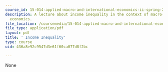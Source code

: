 ```yaml
---
course_id: 15-014-applied-macro-and-international-economics-ii-spring-2016
description: A lecture about income inequality in the context of macro- and international
  economics.
file_location: /coursemedia/15-014-applied-macro-and-international-economics-ii-spring-2016/436a8e92c9547d3e61f60ca077d8f2bc_MIT15_014S16_L15Inequality.pdf
file_type: application/pdf
layout: pdf
title: ' Income Inequality'
type: course
uid: 436a8e92c9547d3e61f60ca077d8f2bc

---
```

None